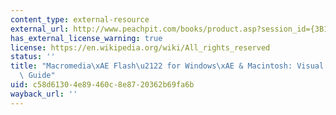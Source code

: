 ```yaml
---
content_type: external-resource
external_url: http://www.peachpit.com/books/product.asp?session_id={3B154E0E-0AEC-415D-A004-E4C61539EFBA}&product_id={C05F76C2-FDBB-4F6B-A40A-FE193BAD0D8E}
has_external_license_warning: true
license: https://en.wikipedia.org/wiki/All_rights_reserved
status: ''
title: "Macromedia\xAE Flash\u2122 for Windows\xAE & Macintosh: Visual Quickstart\
  \ Guide"
uid: c58d6130-4e89-460c-8e87-20362b69fa6b
wayback_url: ''
---
```

